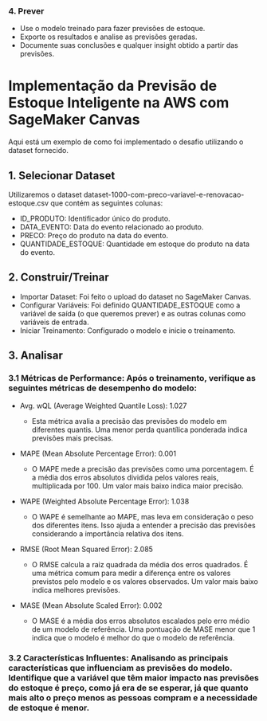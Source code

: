 
### 4. Prever

-   Use o modelo treinado para fazer previsões de estoque.
-   Exporte os resultados e analise as previsões geradas.
-   Documente suas conclusões e qualquer insight obtido a partir das previsões.


# Implementação da Previsão de Estoque Inteligente na AWS com SageMaker Canvas
Aqui está um exemplo de como foi implementado o desafio utilizando o dataset fornecido.

## 1. Selecionar Dataset
Utilizaremos o dataset dataset-1000-com-preco-variavel-e-renovacao-estoque.csv que contém as seguintes colunas:

- ID_PRODUTO: Identificador único do produto.
- DATA_EVENTO: Data do evento relacionado ao produto.
- PRECO: Preço do produto na data do evento.
- QUANTIDADE_ESTOQUE: Quantidade em estoque do produto na data do evento.
  
## 2. Construir/Treinar
- Importar Dataset: Foi feito o upload do dataset no SageMaker Canvas.
- Configurar Variáveis: Foi definido QUANTIDADE_ESTOQUE como a variável de saída (o que queremos prever) e as outras colunas como variáveis de entrada.
- Iniciar Treinamento: Configurado o modelo e inicie o treinamento.


## 3. Analisar
### 3.1 Métricas de Performance: Após o treinamento, verifique as seguintes métricas de desempenho do modelo:

  - Avg. wQL (Average Weighted Quantile Loss): 1.027
    - Esta métrica avalia a precisão das previsões do modelo em diferentes quantis. Uma menor perda quantílica ponderada indica previsões mais precisas.
      
  - MAPE (Mean Absolute Percentage Error): 0.001
    - O MAPE mede a precisão das previsões como uma porcentagem. É a média dos erros absolutos dividida pelos valores reais, multiplicada por 100. Um valor mais baixo indica maior precisão.
      
  - WAPE (Weighted Absolute Percentage Error): 1.038
    - O WAPE é semelhante ao MAPE, mas leva em consideração o peso dos diferentes itens. Isso ajuda a entender a precisão das previsões considerando a importância relativa dos itens.
     
  - RMSE (Root Mean Squared Error): 2.085
    - O RMSE calcula a raiz quadrada da média dos erros quadrados. É uma métrica comum para medir a diferença entre os valores previstos pelo modelo e os valores observados. Um valor mais baixo indica melhores previsões.
    
  - MASE (Mean Absolute Scaled Error): 0.002
    - O MASE é a média dos erros absolutos escalados pelo erro médio de um modelo de referência. Uma pontuação de MASE menor que 1 indica que o modelo é melhor do que o modelo de referência.
      
### 3.2 Características Influentes: Analisando as principais características que influenciam as previsões do modelo. Identifique que a variável que têm maior impacto nas previsões do estoque é preço, como já era de se esperar, já que quanto mais alto o preço menos as pessoas compram e a necessidade de estoque é menor.



